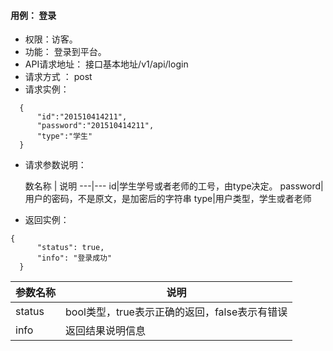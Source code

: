 #### 用例：  登录
- 权限：访客。
- 功能： 登录到平台。
- API请求地址： 接口基本地址/v1/api/login
- 请求方式 ： post
- 请求实例：

```
  {   
      "id":"201510414211",
      "password":"201510414211",
      "type":"学生"
  }

```
- 请求参数说明：

	数名称	| 说明
---|---
id|学生学号或者老师的工号，由type决定。
password|用户的密码，不是原文，是加密后的字符串
type|用户类型，学生或者老师

- 返回实例：
```
{         
      "status": true,
      "info": "登录成功"
  }
```


参数名称 | 说明
---|---
status | bool类型，true表示正确的返回，false表示有错误
info | 返回结果说明信息


